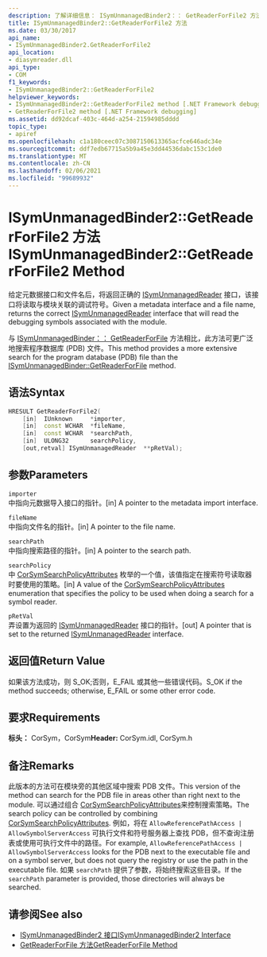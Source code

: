 ```yaml
---
description: 了解详细信息： ISymUnmanagedBinder2：： GetReaderForFile2 方法
title: ISymUnmanagedBinder2::GetReaderForFile2 方法
ms.date: 03/30/2017
api_name:
- ISymUnmanagedBinder2.GetReaderForFile2
api_location:
- diasymreader.dll
api_type:
- COM
f1_keywords:
- ISymUnmanagedBinder2::GetReaderForFile2
helpviewer_keywords:
- ISymUnmanagedBinder2::GetReaderForFile2 method [.NET Framework debugging]
- GetReaderForFile2 method [.NET Framework debugging]
ms.assetid: dd92dcaf-403c-464d-a254-21594985dddd
topic_type:
- apiref
ms.openlocfilehash: c1a180ceec07c3087150613365acfce646adc34e
ms.sourcegitcommit: ddf7edb67715a5b9a45e3dd44536dabc153c1de0
ms.translationtype: MT
ms.contentlocale: zh-CN
ms.lasthandoff: 02/06/2021
ms.locfileid: "99689932"
---
```

# <a name="isymunmanagedbinder2getreaderforfile2-method"></a><span data-ttu-id="b2aa9-103">ISymUnmanagedBinder2::GetReaderForFile2 方法</span><span class="sxs-lookup"><span data-stu-id="b2aa9-103">ISymUnmanagedBinder2::GetReaderForFile2 Method</span></span>

<span data-ttu-id="b2aa9-104">给定元数据接口和文件名后，将返回正确的 [ISymUnmanagedReader](isymunmanagedreader-interface.md) 接口，该接口将读取与模块关联的调试符号。</span><span class="sxs-lookup"><span data-stu-id="b2aa9-104">Given a metadata interface and a file name, returns the correct [ISymUnmanagedReader](isymunmanagedreader-interface.md) interface that will read the debugging symbols associated with the module.</span></span>  
  
 <span data-ttu-id="b2aa9-105">与 [ISymUnmanagedBinder：： GetReaderForFile](isymunmanagedbinder-getreaderforfile-method.md) 方法相比，此方法可更广泛地搜索程序数据库 (PDB) 文件。</span><span class="sxs-lookup"><span data-stu-id="b2aa9-105">This method provides a more extensive search for the program database (PDB) file than the [ISymUnmanagedBinder::GetReaderForFile](isymunmanagedbinder-getreaderforfile-method.md) method.</span></span>  
  
## <a name="syntax"></a><span data-ttu-id="b2aa9-106">语法</span><span class="sxs-lookup"><span data-stu-id="b2aa9-106">Syntax</span></span>  
  
```cpp  
HRESULT GetReaderForFile2(  
    [in]  IUnknown     *importer,  
    [in]  const WCHAR  *fileName,  
    [in]  const WCHAR  *searchPath,  
    [in]  ULONG32      searchPolicy,  
    [out,retval] ISymUnmanagedReader  **pRetVal);  
```  
  
## <a name="parameters"></a><span data-ttu-id="b2aa9-107">参数</span><span class="sxs-lookup"><span data-stu-id="b2aa9-107">Parameters</span></span>  

 `importer`  
 <span data-ttu-id="b2aa9-108">中指向元数据导入接口的指针。</span><span class="sxs-lookup"><span data-stu-id="b2aa9-108">[in] A pointer to the metadata import interface.</span></span>  
  
 `fileName`  
 <span data-ttu-id="b2aa9-109">中指向文件名的指针。</span><span class="sxs-lookup"><span data-stu-id="b2aa9-109">[in] A pointer to the file name.</span></span>  
  
 `searchPath`  
 <span data-ttu-id="b2aa9-110">中指向搜索路径的指针。</span><span class="sxs-lookup"><span data-stu-id="b2aa9-110">[in] A pointer to the search path.</span></span>  
  
 `searchPolicy`  
 <span data-ttu-id="b2aa9-111">中 [CorSymSearchPolicyAttributes](corsymsearchpolicyattributes-enumeration.md) 枚举的一个值，该值指定在搜索符号读取器时要使用的策略。</span><span class="sxs-lookup"><span data-stu-id="b2aa9-111">[in] A value of the [CorSymSearchPolicyAttributes](corsymsearchpolicyattributes-enumeration.md) enumeration that specifies the policy to be used when doing a search for a symbol reader.</span></span>  
  
 `pRetVal`  
 <span data-ttu-id="b2aa9-112">弄设置为返回的 [ISymUnmanagedReader](isymunmanagedreader-interface.md) 接口的指针。</span><span class="sxs-lookup"><span data-stu-id="b2aa9-112">[out] A pointer that is set to the returned [ISymUnmanagedReader](isymunmanagedreader-interface.md) interface.</span></span>  
  
## <a name="return-value"></a><span data-ttu-id="b2aa9-113">返回值</span><span class="sxs-lookup"><span data-stu-id="b2aa9-113">Return Value</span></span>  

 <span data-ttu-id="b2aa9-114">如果该方法成功，则 S_OK;否则，E_FAIL 或其他一些错误代码。</span><span class="sxs-lookup"><span data-stu-id="b2aa9-114">S_OK if the method succeeds; otherwise, E_FAIL or some other error code.</span></span>  
  
## <a name="requirements"></a><span data-ttu-id="b2aa9-115">要求</span><span class="sxs-lookup"><span data-stu-id="b2aa9-115">Requirements</span></span>  

 <span data-ttu-id="b2aa9-116">**标头：** CorSym，CorSym</span><span class="sxs-lookup"><span data-stu-id="b2aa9-116">**Header:** CorSym.idl, CorSym.h</span></span>  
  
## <a name="remarks"></a><span data-ttu-id="b2aa9-117">备注</span><span class="sxs-lookup"><span data-stu-id="b2aa9-117">Remarks</span></span>  

 <span data-ttu-id="b2aa9-118">此版本的方法可在模块旁的其他区域中搜索 PDB 文件。</span><span class="sxs-lookup"><span data-stu-id="b2aa9-118">This version of the method can search for the PDB file in areas other than right next to the module.</span></span> <span data-ttu-id="b2aa9-119">可以通过组合 [CorSymSearchPolicyAttributes](corsymsearchpolicyattributes-enumeration.md)来控制搜索策略。</span><span class="sxs-lookup"><span data-stu-id="b2aa9-119">The search policy can be controlled by combining [CorSymSearchPolicyAttributes](corsymsearchpolicyattributes-enumeration.md).</span></span> <span data-ttu-id="b2aa9-120">例如，将在 `AllowReferencePathAccess | AllowSymbolServerAccess` 可执行文件和符号服务器上查找 PDB，但不查询注册表或使用可执行文件中的路径。</span><span class="sxs-lookup"><span data-stu-id="b2aa9-120">For example, `AllowReferencePathAccess | AllowSymbolServerAccess` looks for the PDB next to the executable file and on a symbol server, but does not query the registry or use the path in the executable file.</span></span> <span data-ttu-id="b2aa9-121">如果 `searchPath` 提供了参数，将始终搜索这些目录。</span><span class="sxs-lookup"><span data-stu-id="b2aa9-121">If the `searchPath` parameter is provided, those directories will always be searched.</span></span>  
  
## <a name="see-also"></a><span data-ttu-id="b2aa9-122">请参阅</span><span class="sxs-lookup"><span data-stu-id="b2aa9-122">See also</span></span>

- [<span data-ttu-id="b2aa9-123">ISymUnmanagedBinder2 接口</span><span class="sxs-lookup"><span data-stu-id="b2aa9-123">ISymUnmanagedBinder2 Interface</span></span>](isymunmanagedbinder2-interface.md)
- [<span data-ttu-id="b2aa9-124">GetReaderForFile 方法</span><span class="sxs-lookup"><span data-stu-id="b2aa9-124">GetReaderForFile Method</span></span>](isymunmanagedbinder-getreaderforfile-method.md)

